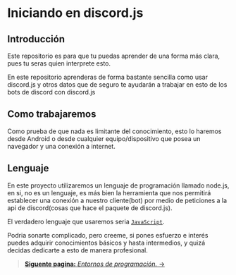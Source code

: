 # Iniciando en discord.js
## Introducción
Este repositorio es para que tu puedas aprender de una forma más clara, pues tu seras quien interprete esto.

En este repositorio aprenderas de forma bastante sencilla como usar discord.js y otros datos que de seguro te ayudarán a trabajar en esto de los bots de discord con discord.js

## Como trabajaremos
Como prueba de que nada es limitante del conocimiento, esto lo haremos desde Android o desde cualquier equipo/dispositivo que posea un navegador y una conexión a internet.

## Lenguaje
En este proyecto utilizaremos un lenguaje de programación llamado node.js, en si, no es un lenguaje, es más bien la herramienta que nos permitirá establecer una conexión a nuestro cliente(bot) por medio de peticiones a la api de discord(cosas que hace el paquete de discord.js).

El verdadero lenguaje que usaremos seria [`JavaScript`](https://developer.mozilla.org/es/docs/Web/JavaScript).

Podria sonarte complicado, pero creeme, si pones esfuerzo e interés puedes adquirir conocimientos básicos y hasta intermedios, y quizá decidas dedicarte a esto de manera profesional.

> [**Siguente pagina:** _Entornos de programación._ →](https://www.k1dev.tk/discordjs/ide)
